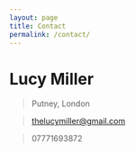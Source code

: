 ```yaml
---
layout: page
title: Contact
permalink: /contact/
---
```


# Lucy Miller
> Putney, London

> thelucymiller@gmail.com

> 07771693872


